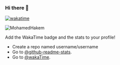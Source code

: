 ### Hi there 👋

[![wakatime](https://wakatime.com/badge/user/77b070d5-6aa9-48be-9585-334c7ae98c93.svg)](https://wakatime.com/@77b070d5-6aa9-48be-9585-334c7ae98c93)

![MohamedHakem](https://github-readme-stats.vercel.app/api?username=Mohamedhakem)

Add the WakaTime badge and the stats to your profile! 
- Create a repo named username/username 
- Go to [@github-readme-stats](https://github.com/anuraghazra/github-readme-stats).
- Go to [@wakaTime](https://github.com/wakatime).

